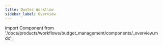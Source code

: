 ```yaml
---
title: Quotes Workflow
sidebar_label: Overview
---
```



import Component from '/docs/products/workflows/budget_management/components/_overview.mdx';

<Component/>